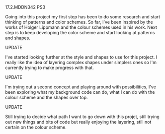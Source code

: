 17.2.MDDN342 PS3

Going into this project my first step has been to do some research and start thinking of patterns and color schemes. So far, I've been inspired by the works of Holger Lippmann and the colour schemes used in his work. Next step is to keep developing the color scheme and start looking at patterns and shapes.

UPDATE

I've started looking further at the style and shapes to use for this project. I really like the idea of layering complex shapes under simplers ones so I'm currently trying to make progress with that.

UPDATE

I'm trying out a second concept and playing around with possibilities, I've been exploring what my background code can do, what I can do with the colour scheme and the shapes over top.

UPDATE 

Still trying to decide what path I want to go down with this projet, still trying out new things and bits of code but really enjoying the layering, still not certain on the colour scheme.
